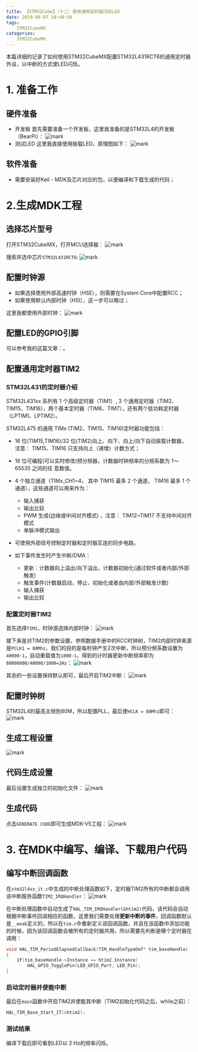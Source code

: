 ```yaml
---
title: 【STM32Cube】（十二）使用通用定时器闪烁LED
date: 2019-08-07 10:48:56
tags:
    STM32CubeMX
categories:
    STM32CubeMX
---
```


本篇详细的记录了如何使用STM32CubeMX配置STM32L431RCT6的通用定时器外设，以中断的方式使LED闪烁。
<!--more-->

# 1. 准备工作
## 硬件准备
- 开发板
首先需要准备一个开发板，这里我准备的是STM32L4的开发板（BearPi）：
![mark](http://mculover666.cn/image/20190806/9uiPTi5odYSj.png?imageslim)
- 测试LED
这里我直接使用板载LED，原理图如下：
![mark](http://mculover666.cn/image/20190807/mvxaRos96773.png?imageslim)

## 软件准备
- 需要安装好Keil - MDK及芯片对应的包，以便编译和下载生成的代码；

# 2.生成MDK工程
## 选择芯片型号
打开STM32CubeMX，打开MCU选择器：
![mark](http://mculover666.cn/image/20190806/gBP6glmUSH80.png?imageslim)

搜索并选中芯片`STM32L431RCT6`:
![mark](http://mculover666.cn/image/20190806/gnyHwdl53uVD.png?imageslim)

## 配置时钟源
- 如果选择使用外部高速时钟（HSE），则需要在System Core中配置RCC；
- 如果使用默认内部时钟（HSI），这一步可以略过；

这里我都使用外部时钟：
![mark](http://mculover666.cn/image/20190806/k593lGGb5tlW.png?imageslim)

## 配置LED的GPIO引脚
可以参考我的这篇文章：[]()。

## 配置通用定时器TIM2
### STM32L431的定时器介绍
STM32L431xx 系列有 1 个高级定时器（TIM1）, 3 个通用定时器（TIM2、TIM15、TIM16），两个基本定时器（TIM6、TIM7），还有两个低功耗定时器（LPTIM1、LPTIM2）。

STM32L475 的通用 TIMx (TIM2、TIM15、TIM16)定时器功能包括：

- 16 位(TIM15,TIM16)/32 位(TIM2)向上、向下、向上/向下自动装载计数器，注意：
TIM15、TIM16 只支持向上（递增）计数方式；
- 16 位可编程(可以实时修改)预分频器，计数器时钟频率的分频系数为 1～65535 之间的任
意数值。
- 4 个独立通道（TIMx_CH1~4， 其中 TIM15 最多 2 个通道， TIM16 最多 1 个
通道），这些通道可以用来作为：

  * 输入捕获
  * 输出比较
  * PWM 生成(边缘或中间对齐模式) ，注意： TIM12~TIM17 不支持中间对齐模式
  * 单脉冲模式输出

- 可使用外部信号控制定时器和定时器互连的同步电路。
- 如下事件发生时产生中断/DMA：
  * 更新：计数器向上溢出/向下溢出，计数器初始化(通过软件或者内部/外部触发)
  * 触发事件(计数器启动、停止、初始化或者由内部/外部触发计数)
  * 输入捕获
  * 输出比较

### 配置定时器TIM2
首先选择`TIM2`，时钟源选择内部时钟：
![mark](http://mculover666.cn/image/20190807/NltQViLTCKmj.png?imageslim)

接下来是对TIM2的参数设置，参照数据手册中的RCC时钟树，TIM2内部时钟来源是`PCLK1 = 80Mhz`，我们的目的是每秒钟产生2次中断，所以预分频系数设置为`40000-1`，自动重载值为`1000-1`，得到的计时器更新中断频率即为`80000000/40000/1000=2Hz`：
![mark](http://mculover666.cn/image/20190807/FsrFLXtFVJBc.png?imageslim)

其余的一些设置保持默认即可，最后开启TIM2中断：
![mark](http://mculover666.cn/image/20190807/q8syGvcE19c0.png?imageslim)

## 配置时钟树
STM32L4的最高主频到80M，所以配置PLL，最后使`HCLK = 80Mhz`即可：
![mark](http://mculover666.cn/image/20190806/1TQg7frjRpVr.png?imageslim)

## 生成工程设置
![mark](http://mculover666.cn/image/20190807/RmgpLb30TEyD.png?imageslim)

## 代码生成设置
最后设置生成独立的初始化文件：
![mark](http://mculover666.cn/image/20190806/T6WvSK6Dfpts.png?imageslim)

## 生成代码
点击`GENERATE CODE`即可生成MDK-V5工程：
![mark](http://mculover666.cn/image/20190806/s0jGhLBWW6Cm.png?imageslim)

# 3. 在MDK中编写、编译、下载用户代码
## 编写中断回调函数
在`stm32l4xx_it.c`中生成的中断处理函数如下，定时器TIM2所有的中断都会调用该中断服务函数`TIM2_IRQHandler`：
![mark](http://mculover666.cn/image/20190807/j4GAcl4onlAR.png?imageslim)

在中断处理函数中自动生成了`HAL_TIM_IRQHandler(&htim2)`代码，该代码会自动根据中断事件回调相应的函数，这里我们需要处理**更新中断的事件**，回调函数默认是`__weak`定义的，所以在`tim.c`中重新定义该回调函数，并且在该函数中添加功能的时候，因为该回调函数会被所有的定时器共用，所以需要先判断是哪个定时器在调用：
```c
void HAL_TIM_PeriodElapsedCallback(TIM_HandleTypeDef* tim_baseHandle)
{
	if(tim_baseHandle->Instance == htim2.Instance)
		HAL_GPIO_TogglePin(LED_GPIO_Port, LED_Pin);
}
```
### 启动定时器并使能中断
最后在`main`函数中开启TIM2并使能其中断（TIM2初始化代码之后，while之前）：
```c
HAL_TIM_Base_Start_IT(&htim2);
```

### 测试结果
编译下载后即可看到LED以 2 Hz的频率闪烁。

